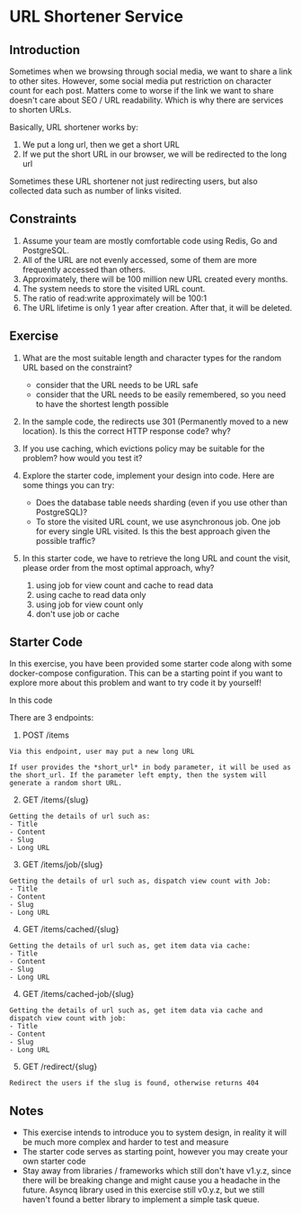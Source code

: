 # URL Shortener Service

## Introduction

Sometimes when we browsing through social media, we want to share a link to other sites. However, some social media put restriction on character count for each post. Matters come to worse if the link we want to share doesn't care about SEO / URL readability. Which is why there are services to shorten URLs.

Basically, URL shortener works by:
1. We put a long url, then we get a short URL
2. If we put the short URL in our browser, we will be redirected to the long url

Sometimes these URL shortener not just redirecting users, but also collected data such as number of links visited.

## Constraints

1. Assume your team are mostly comfortable code using Redis, Go and PostgreSQL.
2. All of the URL are not evenly accessed, some of them are more frequently accessed than others.
3. Approximately, there will be 100 million new URL created every months.
4. The system needs to store the visited URL count.
5. The ratio of read:write approximately will be 100:1
6. The URL lifetime is only 1 year after creation. After that, it will be deleted.

## Exercise

1. What are the most suitable length and character types for the random URL based on the constraint?
    - consider that the URL needs to be URL safe
    - consider that the URL needs to be easily remembered, so you need to have the shortest length possible

2. In the sample code, the redirects use 301 (Permanently moved to a new location). Is this the correct HTTP response code? why?

3. If you use caching, which evictions policy may be suitable for the problem? how would you test it?

4. Explore the starter code, implement your design into code. Here are some things you can try:
    - Does the database table needs sharding (even if you use other than PostgreSQL)?
    - To store the visited URL count, we use asynchronous job. One job for every single URL visited. Is this the best approach given the possible traffic?

5. In this starter code, we have to retrieve the long URL and count the visit, please order from the most optimal approach, why?
    1. using job for view count and cache to read data
    2. using cache to read data only
    3. using job for view count only
    4. don't use job or cache

## Starter Code

In this exercise, you have been provided some starter code along with some docker-compose configuration. This can be a starting point if you want to explore more about this problem and want to try code it by yourself!

In this code 

There are 3 endpoints:
1. POST /items

```
Via this endpoint, user may put a new long URL

If user provides the *short_url* in body parameter, it will be used as the short_url. If the parameter left empty, then the system will generate a random short URL.

```

2. GET /items/{slug}
```
Getting the details of url such as:
- Title
- Content
- Slug
- Long URL
```

3. GET /items/job/{slug}
```
Getting the details of url such as, dispatch view count with Job:
- Title
- Content
- Slug
- Long URL
```

4. GET /items/cached/{slug}
```
Getting the details of url such as, get item data via cache:
- Title
- Content
- Slug
- Long URL
```

4. GET /items/cached-job/{slug}
```
Getting the details of url such as, get item data via cache and dispatch view count with job:
- Title
- Content
- Slug
- Long URL
```


5. GET /redirect/{slug}
```
Redirect the users if the slug is found, otherwise returns 404
```


## Notes
- This exercise intends to introduce you to system design, in reality it will be much more complex and harder to test and measure
- The starter code serves as starting point, however you may create your own starter code
- Stay away from libraries / frameworks which still don't have v1.y.z, since there will be breaking change and might cause you a headache in the future. Asyncq library used in this exercise still v0.y.z, but we still haven't found a better library to implement a simple task queue.